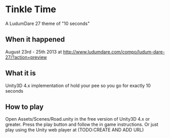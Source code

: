 Tinkle Time
===========
A LudumDare 27 theme of "10 seconds"

When it happened
----------------
August 23rd - 25th 2013 at http://www.ludumdare.com/compo/ludum-dare-27/?action=preview

What it is
----------
Unity3D 4.x implementation of hold your pee so you go for exactly 10 seconds

How to play
-----------
Open Assets/Scenes/Road.unity in the free version of Unity3D 4.x or greater. Press the play button and follow the in game instructions. Or just play using the Unity web player at (TODO:CREATE AND ADD URL)